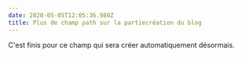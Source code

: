 ```yaml
---
date: 2020-05-05T12:05:36.980Z
title: Plus de champ path sur la partiecréation du blog
---
```

C'est finis pour ce champ qui sera créer automatiquement désormais.